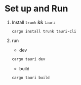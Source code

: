 # Set up and Run

1. Install `trunk` && `tauri`

    ```
    cargo install trunk tauri-cli
    ```

2. run

    - dev

    ``` bash
    cargo tauri dev
    ```

    - build

    ``` bash
    cargo tauri build
    ```
